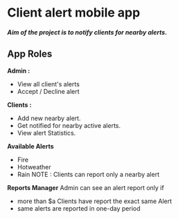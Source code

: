 # Client alert mobile app
##### Aim of the project is to notify clients for nearby alerts. 
## App Roles
**Admin :**
* View all client's alerts
* Accept / Decline alert

**Clients :**
* Add new nearby alert. 
* Get notified for nearby active alerts.
* View alert Statistics.

**Available Alerts**
* Fire
* Hotweather
* Rain
NOTE : Clients can report only a nearby alert

**Reports Manager**
Admin can see an alert report only if 
* more than $a Clients have report the exact same Alert
* same alerts are reported in one-day period

